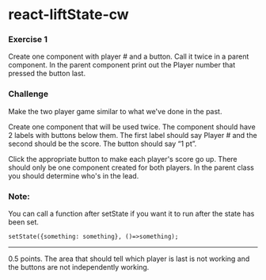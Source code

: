 # react-liftState-cw

### Exercise 1
Create one component with player # and a button. Call it twice in a parent component. In the parent component print out the Player number that pressed the button last.

### Challenge
Make the two player game similar to what we've done in the past.

Create one component that will be used twice. The component should have 2 labels with buttons below them. The first label should say Player # and the second should be the score. The button should say “1 pt”.

Click the appropriate button to make each player's score go up. There should only be one component created for both players. In the parent class you should determine who's in the lead.

### Note:
You can call a function after setState if you want it to run after the state has been set.

```setState({something: something}, ()=>something);```
<hr>
0.5 points. The area that should tell which player is last is not working and the buttons are not independently working.
